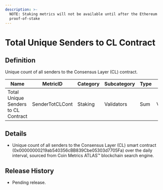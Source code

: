 ```yaml
---
description: >-
  NOTE: Staking metrics will not be available until after the Ethereum Merge to
  proof-of-stake
---
```


# Total Unique Senders to CL Contract

## Definition

Unique count of all senders to the Consensus Layer (CL) contract.

| Name                                | MetricID        | Category | Subcategory | Type | Unit       | Interval |
| ----------------------------------- | --------------- | -------- | ----------- | ---- | ---------- | -------- |
| Total Unique Senders to CL Contract | SenderTotCLCont | Staking  | Validators  | Sum  | Validators | 1 day    |

## Details

* Unique count of all senders to the Consensus Layer (CL) smart contract (0x00000000219ab540356cBB839Cbe05303d7705Fa) over the daily interval, sourced from Coin Metrics ATLAS™ blockchain search engine.

## Release History

* Pending release.
